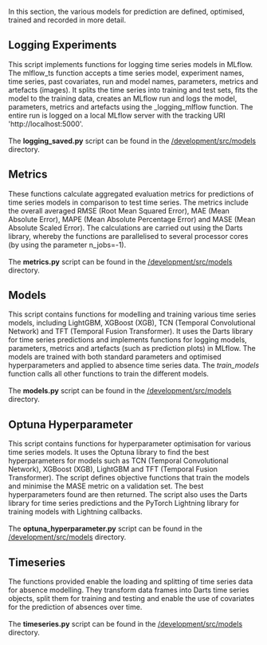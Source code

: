 In this section, the various models for prediction are defined, optimised, trained and recorded in more detail.

## Logging Experiments
This script implements functions for logging time series models in MLflow. The mlflow_ts function accepts a time series model, experiment names, time series, past covariates, run and model names, parameters, metrics and artefacts (images). It splits the time series into training and test sets, fits the model to the training data, creates an MLflow run and logs the model, parameters, metrics and artefacts using the _logging_mlflow function. The entire run is logged on a local MLflow server with the tracking URI 'http://localhost:5000'.
<br>
<br>
<i class="fas fa-folder"></i> The **logging_saved.py** script can be found in the [/development/src/models](https://github.com/UHPDome/backend_mainpost/blob/main/development/src/models/logging_saved.py) directory. 

## Metrics
These functions calculate aggregated evaluation metrics for predictions of time series models in comparison to test time series. The metrics include the overall averaged RMSE (Root Mean Squared Error), MAE (Mean Absolute Error), MAPE (Mean Absolute Percentage Error) and MASE (Mean Absolute Scaled Error). The calculations are carried out using the Darts library, whereby the functions are parallelised to several processor cores (by using the parameter n_jobs=-1).
<br>
<br>
<i class="fas fa-folder"></i> The **metrics.py** script can be found in the [/development/src/models](https://github.com/UHPDome/backend_mainpost/blob/main/development/src/models/metrics.py) directory. 

## Models
This script contains functions for modelling and training various time series models, including LightGBM, XGBoost (XGB), TCN (Temporal Convolutional Network) and TFT (Temporal Fusion Transformer). It uses the Darts library for time series predictions and implements functions for logging models, parameters, metrics and artefacts (such as prediction plots) in MLflow. The models are trained with both standard parameters and optimised hyperparameters and applied to absence time series data. The *train_models* function calls all other functions to train the different models.
<br>
<br>
<i class="fas fa-folder"></i> The **models.py** script can be found in the [/development/src/models](https://github.com/UHPDome/backend_mainpost/blob/main/development/src/models/models.py) directory. 

## Optuna Hyperparameter
This script contains functions for hyperparameter optimisation for various time series models. It uses the Optuna library to find the best hyperparameters for models such as TCN (Temporal Convolutional Network), XGBoost (XGB), LightGBM and TFT (Temporal Fusion Transformer). The script defines objective functions that train the models and minimise the MASE metric on a validation set. The best hyperparameters found are then returned. The script also uses the Darts library for time series predictions and the PyTorch Lightning library for training models with Lightning callbacks.
<br>
<br>
<i class="fas fa-folder"></i> The **optuna_hyperparameter.py** script can be found in the [/development/src/models](https://github.com/UHPDome/backend_mainpost/blob/main/development/src/models/optuna_hyperparameter.py) directory.


## Timeseries
The functions provided enable the loading and splitting of time series data for absence modelling. They transform data frames into Darts time series objects, split them for training and testing and enable the use of covariates for the prediction of absences over time.
<br>
<br>
<i class="fas fa-folder"></i> The **timeseries.py** script can be found in the [/development/src/models](https://github.com/UHPDome/backend_mainpost/blob/main/development/src/models/timeseries.py) directory.
